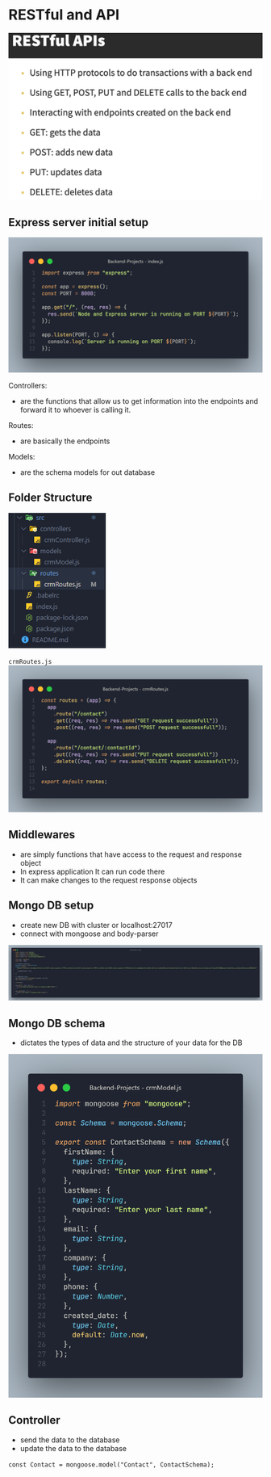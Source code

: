 # RESTful and API

![RESTful APIs](image-1.png)

## Express server initial setup

![express setup](image-2.png)

Controllers:

- are the functions that allow us to get information into the endpoints and forward it to whoever is calling it.

Routes:

- are basically the endpoints

Models:

- are the schema models for out database

## Folder Structure

![Folder structure](image.png)

`crmRoutes.js`
![routes](image-3.png)

## Middlewares

- are simply functions that have access to the request and response object
- In express application It can run code there
- It can make changes to the request response objects

## Mongo DB setup

- create new DB with cluster or localhost:27017
- connect with mongoose and body-parser

![mongoose setup](image-4.png)

## Mongo DB schema

- dictates the types of data and the structure of your data for the DB

![mongo DB model - Schema](image-5.png)

## Controller

- send the data to the database
- update the data to the database

`const Contact = mongoose.model("Contact", ContactSchema);`
